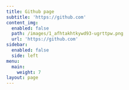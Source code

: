 ```yaml
---
title: Github page
subtitle: 'https://github.com'
content_img:
  enabled: false
  path: /images/1_afhtakhtkywd93-ugrttpw.png
  url: 'https://github.com'
sidebar:
  enabled: false
  side: left
menu:
  main:
    weight: 7
layout: page
---
```


